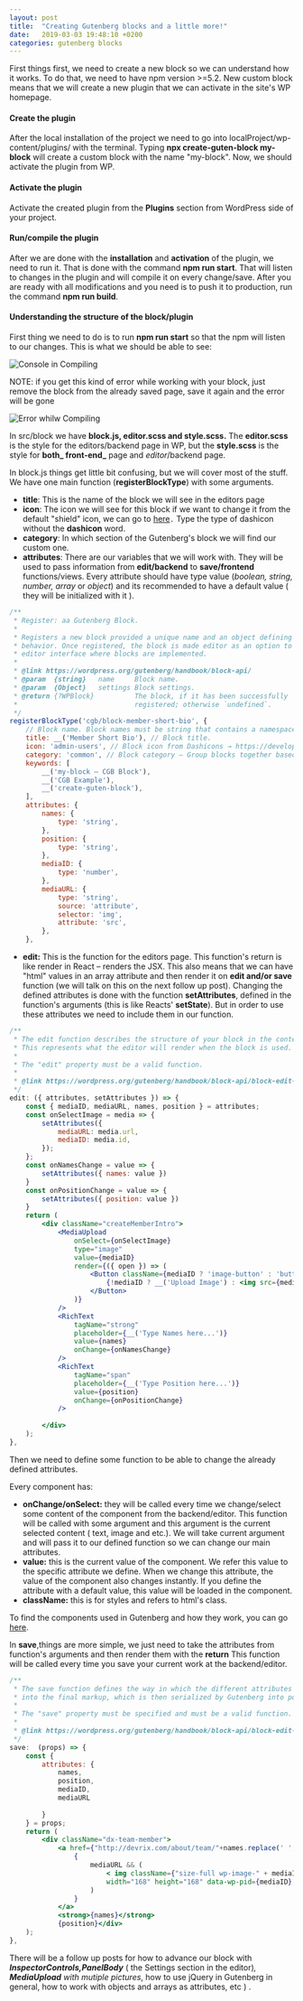 ```yaml
---
layout: post
title:  "Creating Gutenberg blocks and a little more!"
date:   2019-03-03 19:48:10 +0200
categories: gutenberg blocks
---
```

First things first, we need to create a new block so we can understand how it works. To do that, we need to have npm version >=5.2. New custom block means that we will create a new plugin that we can activate in the site's WP homepage.


#### **Create the plugin**

After the local installation of the project we need to go into localProject/wp-content/plugins/ with the terminal. Typing **npx create-guten-block my-block** will create a custom block with the name "my-block". Now, we should activate the plugin from WP.


#### **Activate the plugin**

Activate the created plugin from the **Plugins** section from WordPress side of your project.


#### **Run/compile the plugin**

After we are done with the **installation** and **activation** of the plugin, we need to run it. That is done with the command **npm run start**. That will listen to changes in the plugin and will compile it on every change/save. After you are ready with all modifications and you need is to push it to production, run the command **npm run build**.


#### **Understanding the structure of the block/plugin**

First thing we need to do is to run **npm run start** so that the npm will listen to our changes. This is what we should be able to see:

![Console in Compiling]({{site.baseurl}}/images/creating-blocks-and-little-more/compiling.jpeg)


NOTE: if you get this kind of error while working with your block, just remove the block from the already saved page, save it again and the error will be gone



![Error whilw Compiling]({{site.baseurl}}/images/creating-blocks-and-little-more/error.jpeg)



In src/block we have **block.js, editor.scss and style.scss.** The **editor.scss** is the style for the editors/backend page in WP, but the **style.scss** is the style for **both_ front-end_** page and _editor_/backend page.

In block.js things get little bit confusing, but we will cover most of the stuff. We have one main function (**registerBlockType**) with some arguments.



*   **title**: This is the name of the block we will see in the editors page
*   **icon**: The icon we will see for this block if we want to change it from the default "shield" icon, we can go to [here](https://developer.wordpress.org/resource/dashicons/)`.` Type the type of dashicon without the **dashicon** word.
*   **category**:  In which section of the Gutenberg's block we will find our custom one.
*   **attributes**: There are our variables that we will work with. They will be used to pass information from **edit/backend** to **save/frontend** functions/views. Every attribute should have type value (_boolean, string, number, array_ or _object_) and its recommended to have a default value ( they will be initialized with it ).


```jsx
/**
 * Register: aa Gutenberg Block.
 *
 * Registers a new block provided a unique name and an object defining its
 * behavior. Once registered, the block is made editor as an option to any
 * editor interface where blocks are implemented.
 *
 * @link https://wordpress.org/gutenberg/handbook/block-api/
 * @param  {string}   name     Block name.
 * @param  {Object}   settings Block settings.
 * @return {?WPBlock}          The block, if it has been successfully
 *                             registered; otherwise `undefined`.
 */
registerBlockType('cgb/block-member-short-bio', {
	// Block name. Block names must be string that contains a namespace prefix. Example: my-plugin/my-custom-block.
	title: __('Member Short Bio'), // Block title.
	icon: 'admin-users', // Block icon from Dashicons → https://developer.wordpress.org/resource/dashicons/.
	category: 'common', // Block category — Group blocks together based on common traits E.g. common, formatting, layout widgets, embed.
	keywords: [
		__('my-block — CGB Block'),
		__('CGB Example'),
		__('create-guten-block'),
	],
	attributes: {
		names: {
			type: 'string',
		},
		position: {
			type: 'string',
		},
		mediaID: {
			type: 'number',
		},
		mediaURL: {
			type: 'string',
			source: 'attribute',
			selector: 'img',
			attribute: 'src',
		},
	},
```

*    **edit:** This is the function for the editors page. This function's return is like render in React – renders the JSX. This also means that we can have "html" values in an array attribute and then render it on **edit and/or save** function (we will talk on this on the next follow up post). Changing the defined attributes is done with the function **setAttributes**, defined in the function's arguments (this is like Reacts' **setState**). But in order to use these attributes we need to include them in our function.


```jsx
/**
 * The edit function describes the structure of your block in the context of the editor.
 * This represents what the editor will render when the block is used.
 *
 * The "edit" property must be a valid function.
 *
 * @link https://wordpress.org/gutenberg/handbook/block-api/block-edit-save/
 */
edit: ({ attributes, setAttributes }) => {
	const { mediaID, mediaURL, names, position } = attributes;
	const onSelectImage = media => {
		setAttributes({
			mediaURL: media.url,
			mediaID: media.id,
		});
	};
	const onNamesChange = value => {
		setAttributes({ names: value })
	}
	const onPositionChange = value => {
		setAttributes({ position: value })
	}
	return (
		<div className="createMemberIntro">
			<MediaUpload
				onSelect={onSelectImage}
				type="image"
				value={mediaID}
				render={({ open }) => (
					<Button className={mediaID ? 'image-button' : 'button button-large'} onClick={open}>
						{!mediaID ? __('Upload Image') : <img src={mediaURL} />}
					</Button>
				)}
			/>
			<RichText
				tagName="strong"
				placeholder={__('Type Names here...')}
				value={names}
				onChange={onNamesChange}
			/>
			<RichText
				tagName="span"
				placeholder={__('Type Position here...')}
				value={position}
				onChange={onPositionChange}
			/>
			
		</div>
	);
},
```


Then we need to define some function to be able to change the already defined attributes. 

Every component has:



*   **onChange/onSelect:** they will be called every time we change/select some content of the component from the backend/editor. This function will be called with some argument and this argument is the current selected content ( text, image and etc.). We will take current argument and will pass it to our defined function so we can change our main attributes. 
*   **value:** this is the current value of the component. We refer this value to the specific attribute we define. When we change this attribute, the value of the component also changes instantly. If you define the attribute with a default value, this value will be loaded in the component.
*   **className:** this is for styles and refers to html's class.

To find the components used in Gutenberg and how they work, you can go [here](https://github.com/WordPress/gutenberg/tree/master/packages/editor/src/components).

In **save**,things are more simple, we just need to take the attributes from function's arguments and then render them with the **return** This function will be called every time you save your current work at the backend/editor.

```jsx
/**
 * The save function defines the way in which the different attributes should be combined
 * into the final markup, which is then serialized by Gutenberg into post_content.
 *
 * The "save" property must be specified and must be a valid function.
 *
 * @link https://wordpress.org/gutenberg/handbook/block-api/block-edit-save/
 */
save:  (props) => {
	const {
		attributes: {
			names,
			position,
			mediaID,
			mediaURL
			
		}
	} = props;
	return (
		<div className="dx-team-member">
			<a href={"http://devrix.com/about/team/"+names.replace(' ', '-').toLowerCase()}>
				{
					mediaURL && (
						< img className={"size-full wp-image-" + mediaID} src={mediaURL} alt={"team-" + names.replace(' ', '-').toLowerCase()} 
						width="168" height="168" data-wp-pid={mediaID} />
					)
				}
			</a>
			<strong>{names}</strong>
			{position}</div>
	);
},
```

There will be a follow up posts for how to advance our block with **_InspectorControls,PanelBody_** ( the Settings section in the editor)_, **MediaUpload** with mutiple pictures_, how to use jQuery in Gutenberg in general, how to work with objects and arrays as attributes, etc ) .
